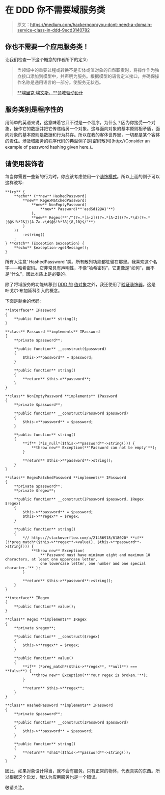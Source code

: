 # 在 DDD 你不需要域服务类

> 原文：<https://medium.com/hackernoon/you-dont-need-a-domain-service-class-in-ddd-9ecd3140782>

## 你也不需要一个应用服务类！

让我们检查一下这个概念的作者所下的定义:

> 当领域中的重要过程或转换不是实体或值对象的自然职责时，将操作作为独立接口添加到模型中，并声明为服务。根据模型的语言定义接口，并确保操作名称是通用语言的一部分。使服务无状态。
> 
> [**埃里克·埃文斯，**领域驱动设计](https://www.amazon.com/Domain-Driven-Design-Tackling-Complexity-Software/dp/0321125215)

## 服务类别是程序性的

用简单的英语来说，这意味着它只不过是一个程序。为什么？因为你接受一个对象，操作它的数据并把它传递给另一个对象。这与面向对象的基本原则相矛盾，面向对象的基本原则是数据和行为共存。所以在我的客体世界里，一切都是某个客体的责任。涉及域服务的程序代码的典型例子是[密码散列](http://Consider an example of password hashing given here.)。

## 请使用装饰者

每当你需要一些新的行为时，你应该考虑使用一个[装饰模式](https://en.wikipedia.org/wiki/Decorator_pattern)。所以上面的例子可以这样改写:

```
**try** {
    **echo** (**new** HashedPassword(
        **new** RegexMatchedPassword(
            **new** NonEmptyPassword(
                **new** Password(**'asdSd12@A1'**)
            ),
            **new** Regex(**'/^(?=.*[a-z])(?=.*[A-Z])(?=.*\d)(?=.*[$@$!%*?&])[A-Za-z\d$@$!%*?&]{8,10}$/'**)
        )
    ))
        ->string()
    ;
} **catch** (Exception $exception) {
    **echo** $exception->getMessage();
}
```

所有人注意' HashedPassword '类。所有散列功能都驻留在那里。我喜欢这个名字——哈希密码。它非常具有声明性，不像“哈希密码”，它更像是“如何”，而不是“什么”，因此本质上是必要的。

除了将域服务的功能转移到 [DDD 的](https://en.wikipedia.org/wiki/Domain-driven_design) [值对象](http://deviq.com/value-object/)之外，我还使用了[验证装饰器](http://www.yegor256.com/2016/01/26/defensive-programming.html)，这是叶戈尔·布加延科引入的概念。

下面是剩余的代码:

```
**interface** IPassword
{
    **public function** string();
}

**class** Password **implements** IPassword
{
    **private $password**;

    **public function** __construct($password)
    {
        $this->**password** = $password;
    }

    **public function** string()
    {
        **return** $this->**password**;
    }
}

**class** NonEmptyPassword **implements** IPassword
{
    **private $password**;

    **public function** __construct(IPassword $password)
    {
        $this->**password** = $password;
    }

    **public function** string()
    {
        **if** (*is_null*($this->**password**->string())) {
            **throw new** Exception(**'Password can not be empty'**);
        }

        **return** $this->**password**->string();
    }
}

**class** RegexMatchedPassword **implements** IPassword
{
    **private $password**;
    **private $regex**;

    **public function** __construct(IPassword $password, IRegex $regex)
    {
        $this->**password** = $password;
        $this->**regex** = $regex;
    }

    **public function** string()
    {
        *// https://stackoverflow.com/a/21456918/618020* **if** (!*preg_match*($this->**regex**->value(), $this->**password**->string())) {
            **throw new** Exception(
                **'Password must have minimum eight and maximum 10 characters, at least one uppercase letter,
                one lowercase letter, one number and one special character.'** );
        }

        **return** $this->**password**->string();
    }
}

**interface** IRegex
{
    **public function** value();
}

**class** Regex **implements** IRegex
{
    **private $regex**;

    **public function** __construct($regex)
    {
        $this->**regex** = $regex;
    }

    **public function** value()
    {
        **if** (*preg_match*($this->**regex**, **null**) === **false**) {
            **throw new** Exception(**'Your regex is broken.'**);
        }

        **return** $this->**regex**;
    }
}

**class** HashedPassword **implements** IPassword
{
    **private $password**;

    **public function** __construct(IPassword $password)
    {
        $this->**password** = $password;
    }

    **public function** string()
    {
        **return** *sha1*($this->**password**->string());
    }
}
```

因此，如果对象设计得当，就不会有服务。只有正常的物体，代表真实的东西。所以根据这个启发，我认为应用服务也是一个错误。

敬请关注。